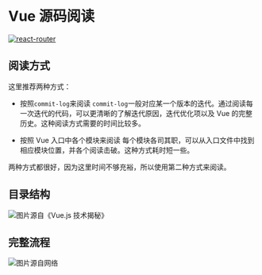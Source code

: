 # Vue 源码阅读
<a href="https://github.com/vuejs/vue"><img src="https://img.shields.io/badge/vue-v2.6.10-blue.svg" alt="react-router"></a>

## 阅读方式
这里推荐两种方式：
- 按照`commit-log`来阅读
  `commit-log`一般对应某一个版本的迭代。通过阅读每一次迭代的代码，可以更清晰的了解迭代原因，迭代优化项以及 Vue 的完整历史。这种阅读方式需要的时间比较多。

- 按照 Vue 入口中各个模块来阅读
  每个模块各司其职，可以从入口文件中找到相应模块位置，并各个阅读击破。这种方式耗时短一些。

两种方式都很好，因为这里时间不够充裕，所以使用第二种方式来阅读。

## 目录结构
![图片源自《Vue.js 技术揭秘》](https://fightinghao.github.io/vue-source/images/readme/mind.png)

## 完整流程
![图片源自网络](https://fightinghao.github.io/vue-source/images/readme/start.png)
